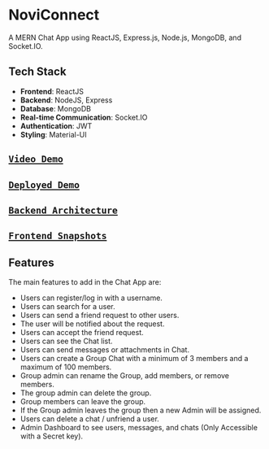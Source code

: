 # NoviConnect

A MERN Chat App using ReactJS, Express.js, Node.js, MongoDB, and Socket.IO.

## Tech Stack

- **Frontend**: ReactJS
- **Backend**: NodeJS, Express
- **Database**: MongoDB
- **Real-time Communication**: Socket.IO
- **Authentication**: JWT
- **Styling**: Material-UI

## [`Video Demo`](https://www.linkedin.com/posts/krishna-kumar-975b25186_demo-httpslnkdingg88yqyn-after-about-activity-7195526884514807808--qZH?utm_source=share&utm_medium=member_android)

## [`Deployed Demo`](https://noviconnect-client.vercel.app/)

## [`Backend Architecture`](./server/readme.md)

## [`Frontend Snapshots`](./client/readme.md)

## Features

The main features to add in the Chat App are:

- Users can register/log in with a username.
- Users can search for a user.
- Users can send a friend request to other users.
- The user will be notified about the request.
- Users can accept the friend request.
- Users can see the Chat list.
- Users can send messages or attachments in Chat.
- Users can create a Group Chat with a minimum of 3 members and a maximum of 100 members.
- Group admin can rename the Group, add members, or remove members.
- The group admin can delete the group.
- Group members can leave the group.
- If the Group admin leaves the group then a new Admin will be assigned.
- Users can delete a chat / unfriend a user.
- Admin Dashboard to see users, messages, and chats (Only Accessible with a Secret key).
